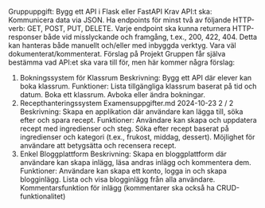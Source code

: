 ﻿Gruppuppgift: Bygg ett API i Flask eller FastAPI
Krav
API:t ska:
Kommunicera data via JSON.
Ha endpoints för minst två av följande HTTP-verb: GET, POST, PUT, DELETE.
Varje endpoint ska kunna returnera HTTP-responser både vid misslyckande och framgång, t.ex.,
200, 422, 404.
Detta kan hanteras både manuellt och/eller med inbyggda verktyg.
Vara väl dokumenterat/kommenterat.
Förslag på Projekt
Gruppen får själva bestämma vad API:et ska vara till för, men här kommer några förslag:
1. Bokningssystem för Klassrum
Beskrivning: Bygg ett API där elever kan boka klassrum. Funktioner:
Lista tillgängliga klassrum baserat på tid och datum.
Boka ett klassrum.
Avboka eller ändra bokningar.
2. Recepthanteringssystem
Examensuppgifter.md 2024-10-23
2 / 2
Beskrivning: Skapa en applikation där användare kan lägga till, söka efter och spara recept. Funktioner:
Användare kan skapa och uppdatera recept med ingredienser och steg.
Söka efter recept baserat på ingredienser och kategori (t.ex., frukost, middag, dessert).
Möjlighet för användare att betygsätta och recensera recept.
3. Enkel Bloggplattform
Beskrivning: Skapa en bloggplattform där användare kan skapa inlägg, läsa andras inlägg och kommentera
dem. Funktioner:
Användare kan skapa ett konto, logga in och skapa blogginlägg.
Lista och visa blogginlägg från alla användare.
Kommentarsfunktion för inlägg (kommentarer ska också ha CRUD-funktionalitet)